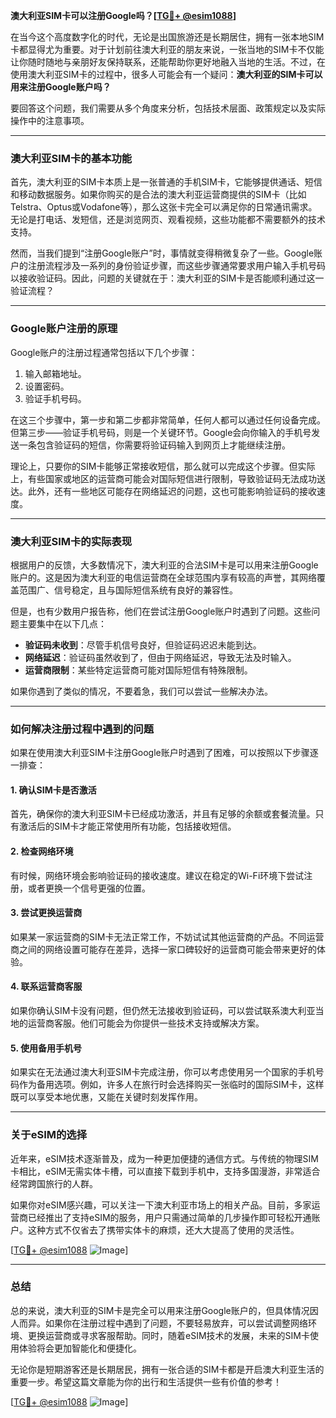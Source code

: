 **澳大利亚SIM卡可以注册Google吗？[[TG💪+ @esim1088](https://t.me/s/esim1088)]**

在当今这个高度数字化的时代，无论是出国旅游还是长期居住，拥有一张本地SIM卡都显得尤为重要。对于计划前往澳大利亚的朋友来说，一张当地的SIM卡不仅能让你随时随地与亲朋好友保持联系，还能帮助你更好地融入当地的生活。不过，在使用澳大利亚SIM卡的过程中，很多人可能会有一个疑问：**澳大利亚的SIM卡可以用来注册Google账户吗？**

要回答这个问题，我们需要从多个角度来分析，包括技术层面、政策规定以及实际操作中的注意事项。

---

### **澳大利亚SIM卡的基本功能**
首先，澳大利亚的SIM卡本质上是一张普通的手机SIM卡，它能够提供通话、短信和移动数据服务。如果你购买的是合法的澳大利亚运营商提供的SIM卡（比如Telstra、Optus或Vodafone等），那么这张卡完全可以满足你的日常通讯需求。无论是打电话、发短信，还是浏览网页、观看视频，这些功能都不需要额外的技术支持。

然而，当我们提到“注册Google账户”时，事情就变得稍微复杂了一些。Google账户的注册流程涉及一系列的身份验证步骤，而这些步骤通常要求用户输入手机号码以接收验证码。因此，问题的关键就在于：澳大利亚的SIM卡是否能顺利通过这一验证流程？

---

### **Google账户注册的原理**
Google账户的注册过程通常包括以下几个步骤：
1. 输入邮箱地址。
2. 设置密码。
3. 验证手机号码。

在这三个步骤中，第一步和第二步都非常简单，任何人都可以通过任何设备完成。但第三步——验证手机号码，则是一个关键环节。Google会向你输入的手机号发送一条包含验证码的短信，你需要将验证码输入到网页上才能继续注册。

理论上，只要你的SIM卡能够正常接收短信，那么就可以完成这个步骤。但实际上，有些国家或地区的运营商可能会对国际短信进行限制，导致验证码无法成功送达。此外，还有一些地区可能存在网络延迟的问题，这也可能影响验证码的接收速度。

---

### **澳大利亚SIM卡的实际表现**
根据用户的反馈，大多数情况下，澳大利亚的合法SIM卡是可以用来注册Google账户的。这是因为澳大利亚的电信运营商在全球范围内享有较高的声誉，其网络覆盖范围广、信号稳定，且与国际短信系统有良好的兼容性。

但是，也有少数用户报告称，他们在尝试注册Google账户时遇到了问题。这些问题主要集中在以下几点：
- **验证码未收到**：尽管手机信号良好，但验证码迟迟未能到达。
- **网络延迟**：验证码虽然收到了，但由于网络延迟，导致无法及时输入。
- **运营商限制**：某些特定运营商可能对国际短信有特殊限制。

如果你遇到了类似的情况，不要着急，我们可以尝试一些解决办法。

---

### **如何解决注册过程中遇到的问题**
如果在使用澳大利亚SIM卡注册Google账户时遇到了困难，可以按照以下步骤逐一排查：

#### **1. 确认SIM卡是否激活**
首先，确保你的澳大利亚SIM卡已经成功激活，并且有足够的余额或套餐流量。只有激活后的SIM卡才能正常使用所有功能，包括接收短信。

#### **2. 检查网络环境**
有时候，网络环境会影响验证码的接收速度。建议在稳定的Wi-Fi环境下尝试注册，或者更换一个信号更强的位置。

#### **3. 尝试更换运营商**
如果某一家运营商的SIM卡无法正常工作，不妨试试其他运营商的产品。不同运营商之间的网络设置可能存在差异，选择一家口碑较好的运营商可能会带来更好的体验。

#### **4. 联系运营商客服**
如果你确认SIM卡没有问题，但仍然无法接收到验证码，可以尝试联系澳大利亚当地的运营商客服。他们可能会为你提供一些技术支持或解决方案。

#### **5. 使用备用手机号**
如果实在无法通过澳大利亚SIM卡完成注册，你可以考虑使用另一个国家的手机号码作为备用选项。例如，许多人在旅行时会选择购买一张临时的国际SIM卡，这样既可以享受本地优惠，又能在关键时刻发挥作用。

---

### **关于eSIM的选择**
近年来，eSIM技术逐渐普及，成为一种更加便捷的通信方式。与传统的物理SIM卡相比，eSIM无需实体卡槽，可以直接下载到手机中，支持多国漫游，非常适合经常跨国旅行的人群。

如果你对eSIM感兴趣，可以关注一下澳大利亚市场上的相关产品。目前，多家运营商已经推出了支持eSIM的服务，用户只需通过简单的几步操作即可轻松开通账户。这种方式不仅省去了携带实体卡的麻烦，还大大提高了使用的灵活性。

[[TG💪+ @esim1088](https://t.me/s/esim1088) ![Image](https://i.postimg.cc/4NQfJmqS/Snipaste-2025-05-13-00-14-12.png)]

---

### **总结**
总的来说，澳大利亚的SIM卡是完全可以用来注册Google账户的，但具体情况因人而异。如果你在注册过程中遇到了问题，不要轻易放弃，可以尝试调整网络环境、更换运营商或寻求客服帮助。同时，随着eSIM技术的发展，未来的SIM卡使用体验将会更加智能化和便捷化。

无论你是短期游客还是长期居民，拥有一张合适的SIM卡都是开启澳大利亚生活的重要一步。希望这篇文章能为你的出行和生活提供一些有价值的参考！

[[TG💪+ @esim1088](https://t.me/s/esim1088) ![Image](https://i.postimg.cc/4NQfJmqS/Snipaste-2025-05-13-00-14-12.png)]